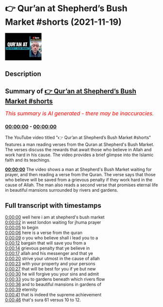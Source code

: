 # 👉 Qur’an at Shepherd’s Bush Market #shorts (2021-11-19)

![alt 👉 Qur’an at Shepherd’s Bush Market #shorts](vLASAJ8nAlQ.jpg "👉 Qur’an at Shepherd’s Bush Market #shorts")

## Description



## Summary of [👉 Qur’an at Shepherd’s Bush Market #shorts](https://www.youtube.com/watch?v=vLASAJ8nAlQ)


*<span style="color:red; font-size:125%">This summary is AI generated - there may be inaccuracies</span>. [](/)*

### [00:00:00](https://www.youtube.com/watch?v=vLASAJ8nAlQ&t=0) - [00:00:00](https://www.youtube.com/watch?v=vLASAJ8nAlQ&t=0)

The YouTube video titled "👉 Qur’an at Shepherd’s Bush Market #shorts" features a man reading verses from the Quran at Shepherd's Bush Market. The verses discuss the rewards that await those who believe in Allah and work hard in his cause. The video provides a brief glimpse into the Islamic faith and its teachings.

**[00:00:00](https://www.youtube.com/watch?v=vLASAJ8nAlQ&t=0)** The video shows a man at Shepherd's Bush Market waiting for prayer, and then reading a verse from the Quran. The verse says that those who believe will be saved from a grievous penalty if they work hard in the cause of Allah. The man also reads a second verse that promises eternal life in beautiful mansions surrounded by rivers and gardens.

## Full transcript with timestamps

[0:00:00](https://youtu.be/vLASAJ8nAlQ?t=0) well here i am at shepherd's bush market  
[0:00:02](https://youtu.be/vLASAJ8nAlQ?t=2) in west london waiting for jhuma prayer  
[0:00:05](https://youtu.be/vLASAJ8nAlQ?t=5) to begin  
[0:00:06](https://youtu.be/vLASAJ8nAlQ?t=6) here is a verse from the quran  
[0:00:09](https://youtu.be/vLASAJ8nAlQ?t=9) o you who believe shall i lead you to a  
[0:00:12](https://youtu.be/vLASAJ8nAlQ?t=12) bargain that will save you from a  
[0:00:14](https://youtu.be/vLASAJ8nAlQ?t=14) grievous penalty that ye believe in  
[0:00:17](https://youtu.be/vLASAJ8nAlQ?t=17) allah and his messenger and that ye  
[0:00:20](https://youtu.be/vLASAJ8nAlQ?t=20) strive your utmost in the cause of allah  
[0:00:23](https://youtu.be/vLASAJ8nAlQ?t=23) with your property and your persons  
[0:00:27](https://youtu.be/vLASAJ8nAlQ?t=27) that will be best for you if ye but new  
[0:00:30](https://youtu.be/vLASAJ8nAlQ?t=30) he will forgive you your sins and admit  
[0:00:33](https://youtu.be/vLASAJ8nAlQ?t=33) you to gardens beneath which rivers flow  
[0:00:36](https://youtu.be/vLASAJ8nAlQ?t=36) and to beautiful mansions in gardens of  
[0:00:39](https://youtu.be/vLASAJ8nAlQ?t=39) eternity  
[0:00:41](https://youtu.be/vLASAJ8nAlQ?t=41) that is indeed the supreme achievement  
[0:00:46](https://youtu.be/vLASAJ8nAlQ?t=46) that's sura 61 versus 10 to 12.  
